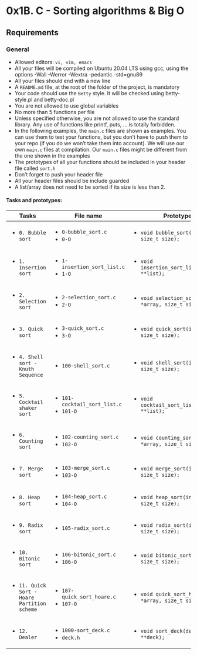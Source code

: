 # 0x1B. C - Sorting algorithms & Big O

## Requirements
### General
- Allowed editors: `vi, vim, emacs`
- All your files will be compiled on Ubuntu 20.04 LTS using gcc, using the options -Wall -Werror -Wextra -pedantic -std=gnu89
- All your files should end with a new line
- A `README.md` file, at the root of the folder of the project, is mandatory
- Your code should use the `Betty` style. It will be checked using betty-style.pl and betty-doc.pl
- You are not allowed to use global variables
- No more than 5 functions per file
- Unless specified otherwise, you are not allowed to use the standard library. Any use of functions like printf, puts, … is totally forbidden.
- In the following examples, the `main.c` files are shown as examples. You can use them to test your functions, but you don’t have to push them to your repo (if you do we won’t take them into account). We will use our own `main.c` files at compilation. Our `main.c` files might be different from the one shown in the examples
- The prototypes of all your functions should be included in your header file called `sort.h`
- Don’t forget to push your header file
- All your header files should be include guarded
- A list/array does not need to be sorted if its size is less than 2.

#### Tasks and prototypes:

| Tasks | File name | Prototypes |
| ----- | --------- | ---------- |
| <ul><li>`0. Bubble sort`</li></ul> | <ul><li>`0-bubble_sort.c`</li><li>`0-O`</li></ul> | <ul><li>`void bubble_sort(int *array, size_t size);`</li></ul> |
| <ul><li>`1. Insertion sort`</li></ul> | <ul><li>`1-insertion_sort_list.c`</li><li>`1-O`</li></ul> | <ul><li>`void insertion_sort_list(listint_t **list);`</li></ul> |
| <ul><li>`2. Selection sort`</li></ul> | <ul><li>`2-selection_sort.c`</li><li>`2-O`</li></ul> | <ul><li>`void selection_sort(int *array, size_t size);`</li></ul> |
| <ul><li>`3. Quick sort`</li></ul> | <ul><li>`3-quick_sort.c`</li><li>`3-O`</li></ul> | <ul><li>`void quick_sort(int *array, size_t size);`</li></ul> |
| <ul><li>`4. Shell sort - Knuth Sequence`</li></ul> | <ul><li>`100-shell_sort.c`</li></ul> | <ul><li>`void shell_sort(int *array, size_t size);`</li></ul> |
| <ul><li>`5. Cocktail shaker sort`</li></ul> | <ul><li>`101-cocktail_sort_list.c`</li><li>`101-O`</li></ul> | <ul><li>`void cocktail_sort_list(listint_t **list);`</li></ul> |
| <ul><li>`6. Counting sort`</li></ul> | <ul><li>`102-counting_sort.c`</li><li>`102-O`</li></ul> | <ul><li>`void counting_sort(int *array, size_t size);`</li></ul> |
| <ul><li>`7. Merge sort`</li></ul> | <ul><li>`103-merge_sort.c`</li><li>`103-O`</li></ul> | <ul><li>`void merge_sort(int *array, size_t size);`</li></ul> |
| <ul><li>`8. Heap sort`</li></ul> | <ul><li>`104-heap_sort.c`</li><li>`104-O`</li></ul> | <ul><li>`void heap_sort(int *array, size_t size);`</li></ul> |
| <ul><li>`9. Radix sort`</li><ul> | <ul><li>`105-radix_sort.c`</li></ul> | <ul><li>`void radix_sort(int *array, size_t size);`</li></ul> |
| <ul><li>`10. Bitonic sort`</li></ul> | <ul><li>`106-bitonic_sort.c`</li><li>`106-O`</li></ul> | <ul><li>`void bitonic_sort(int *array, size_t size);`</li></ul> |
| <ul><li>`11. Quick Sort - Hoare Partition scheme`</li></ul> | <ul><li>`107-quick_sort_hoare.c`</li><li>`107-O`</li></ul> | <ul><li>`void quick_sort_hoare(int *array, size_t size);`</li></ul> |
| <ul><li>`12. Dealer`</li></ul> | <ul><li>`1000-sort_deck.c`</li><li>`deck.h`</li></ul> | <ul><li>`void sort_deck(deck_node_t **deck);`</li></ul> |

